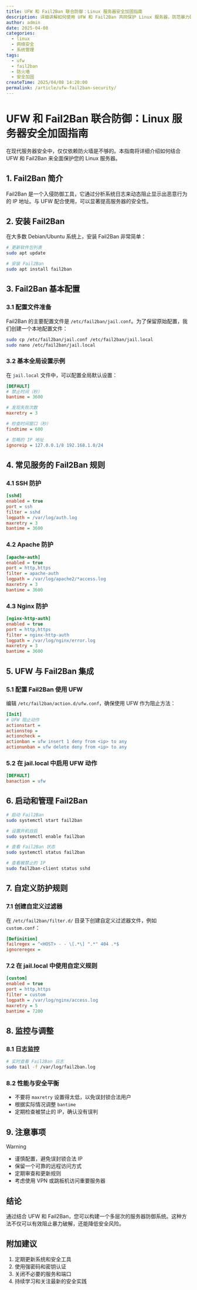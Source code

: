 ```yaml
---
title: UFW 和 Fail2Ban 联合防御：Linux 服务器安全加固指南
description: 详细讲解如何使用 UFW 和 Fail2Ban 共同保护 Linux 服务器，防范暴力破解和恶意访问
author: admin
date: 2025-04-08
categories:
  - linux
  - 网络安全
  - 系统管理
tags:
  - ufw
  - fail2ban
  - 防火墙
  - 安全加固
createTime: 2025/04/08 14:20:00
permalink: /article/ufw-fail2ban-security/
---
```


# UFW 和 Fail2Ban 联合防御：Linux 服务器安全加固指南

在现代服务器安全中，仅仅依赖防火墙是不够的。本指南将详细介绍如何结合 UFW 和 Fail2Ban 来全面保护您的 Linux 服务器。

<!-- more -->

## 1. Fail2Ban 简介

Fail2Ban 是一个入侵防御工具，它通过分析系统日志来动态阻止显示出恶意行为的 IP 地址。与 UFW 配合使用，可以显著提高服务器的安全性。

## 2. 安装 Fail2Ban

在大多数 Debian/Ubuntu 系统上，安装 Fail2Ban 非常简单：

```bash
# 更新软件包列表
sudo apt update

# 安装 Fail2Ban
sudo apt install fail2ban
```

## 3. Fail2Ban 基本配置

### 3.1 配置文件准备

Fail2Ban 的主要配置文件是 `/etc/fail2ban/jail.conf`。为了保留原始配置，我们创建一个本地配置文件：

```bash
sudo cp /etc/fail2ban/jail.conf /etc/fail2ban/jail.local
sudo nano /etc/fail2ban/jail.local
```

### 3.2 基本全局设置示例

在 `jail.local` 文件中，可以配置全局默认设置：

```ini
[DEFAULT]
# 禁止时间（秒）
bantime = 3600

# 发现失败次数
maxretry = 3

# 检查时间窗口（秒）
findtime = 600

# 忽略的 IP 地址
ignoreip = 127.0.0.1/8 192.168.1.0/24
```

## 4. 常见服务的 Fail2Ban 规则

### 4.1 SSH 防护

```ini
[sshd]
enabled = true
port = ssh
filter = sshd
logpath = /var/log/auth.log
maxretry = 3
bantime = 3600
```

### 4.2 Apache 防护

```ini
[apache-auth]
enabled = true
port = http,https
filter = apache-auth
logpath = /var/log/apache2/*access.log
maxretry = 3
bantime = 3600
```

### 4.3 Nginx 防护

```ini
[nginx-http-auth]
enabled = true
port = http,https
filter = nginx-http-auth
logpath = /var/log/nginx/error.log
maxretry = 3
bantime = 3600
```

## 5. UFW 与 Fail2Ban 集成

### 5.1 配置 Fail2Ban 使用 UFW

编辑 `/etc/fail2ban/action.d/ufw.conf`，确保使用 UFW 作为阻止方法：

```ini
[Init]
# UFW 阻止动作
actionstart =
actionstop =
actioncheck =
actionban = ufw insert 1 deny from <ip> to any
actionunban = ufw delete deny from <ip> to any
```

### 5.2 在 jail.local 中启用 UFW 动作

```ini
[DEFAULT]
banaction = ufw
```

## 6. 启动和管理 Fail2Ban

```bash
# 启动 Fail2Ban
sudo systemctl start fail2ban

# 设置开机自启
sudo systemctl enable fail2ban

# 查看 Fail2Ban 状态
sudo systemctl status fail2ban

# 查看被禁止的 IP
sudo fail2ban-client status sshd
```

## 7. 自定义防护规则

### 7.1 创建自定义过滤器

在 `/etc/fail2ban/filter.d/` 目录下创建自定义过滤器文件，例如 `custom.conf`：

```ini
[Definition]
failregex = ^<HOST> - - \[.*\] ".*" 404 .*$
ignoreregex =
```

### 7.2 在 jail.local 中使用自定义规则

```ini
[custom]
enabled = true
port = http,https
filter = custom
logpath = /var/log/nginx/access.log
maxretry = 5
bantime = 7200
```

## 8. 监控与调整

### 8.1 日志监控

```bash
# 实时查看 Fail2Ban 日志
sudo tail -f /var/log/fail2ban.log
```

### 8.2 性能与安全平衡

- 不要将 `maxretry` 设置得太低，以免误封锁合法用户
- 根据实际情况调整 `bantime`
- 定期检查被禁止的 IP，确认没有误判

## 9. 注意事项

> [!warning]
>
> - 谨慎配置，避免误封锁合法 IP
> - 保留一个可靠的远程访问方式
> - 定期审查和更新规则
> - 考虑使用 VPN 或跳板机访问重要服务器

## 结论

通过结合 UFW 和 Fail2Ban，您可以构建一个多层次的服务器防御系统。这种方法不仅可以有效阻止暴力破解，还能降低安全风险。

## 附加建议

1. 定期更新系统和安全工具
2. 使用强密码和密钥认证
3. 关闭不必要的服务和端口
4. 持续学习和关注最新的安全实践
